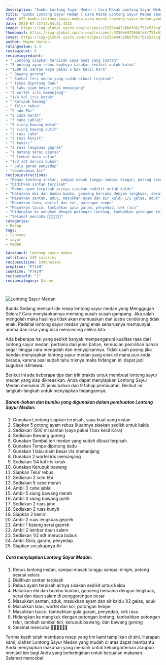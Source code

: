 ```yaml
---
description: "Bumbu Lontong Sayur Medan | Cara Masak Lontong Sayur Medan Yang Enak dan Simpel"
title: "Bumbu Lontong Sayur Medan | Cara Masak Lontong Sayur Medan Yang Enak dan Simpel"
slug: 875-bumbu-lontong-sayur-medan-cara-masak-lontong-sayur-medan-yang-enak-dan-simpel
date: 2020-07-31T14:54:51.443Z
image: https://img-global.cpcdn.com/recipes/c5250e44726b6fd6/751x532cq70/lontong-sayur-medan-foto-resep-utama.jpg
thumbnail: https://img-global.cpcdn.com/recipes/c5250e44726b6fd6/751x532cq70/lontong-sayur-medan-foto-resep-utama.jpg
cover: https://img-global.cpcdn.com/recipes/c5250e44726b6fd6/751x532cq70/lontong-sayur-medan-foto-resep-utama.jpg
author: Mayme Horton
ratingvalue: 4.4
reviewcount: 6
recipeingredient:
- " Lontong siapkan terpisah saya buat yang instan"
- "5 potong ayam rebus kuahnya sisakan sedikit untuk kaldu"
- "1500 ml santan saya pakai 1 box kecil Kara"
- " Bawang goreng"
- " Sambal teri medan yang sudah dibuat terpisah"
- " Tempe dipotong dadu"
- "1 labu siam besar iris memanjang"
- "2 wortel iris memanjang"
- "1/4 kol iris kotak"
- " Kerupuk bawang"
- " Telur rebus"
- "2 sdm Ebi"
- "5 cabe merah"
- "3 cabe jablai"
- "5 siung bawang merah"
- "3 siung bawang putih"
- "2 ruas jahe"
- "2 ruas kunyit"
- "2 kemiri"
- "2 ruas lengkuas geprek"
- "1 batang serai geprek"
- "2 lembar daun salam"
- "1/2 sdt meruca bubuk"
- " Gula garam penyedap"
- "secukupnya Air"
recipeinstructions:
- "Renus lontong instan, sampai masak tunggu sampai dingin, potong sesuai selera"
- "Didihkan santan terpisah"
- "Rebus ayam terpisah airnya sisakan sedikit untuk kaldu"
- "Haluskan ebi dan bumbu bumbu, gonseng bersama dengan lengkuas, serai dan daun salam di penggorengan besar"
- "Masukkan santan, aduk, masukkan ayam dan air kaldu 1/2 gelas, aduk"
- "Masukkan labu, wortel dan kol, potongan tempe"
- "Masukkan tauco, tambahkan gula garam, penyedap, cek rasa"
- "Hidangkan ke mangkuk dengan potongan lontong, tambahkan potongan telur, tambah sambal teri, kerupuk bawang, dan bawang goreng"
- "Selamat mencoba 👏🏻👏🏻👏🏻"
categories:
- Resep
tags:
- lontong
- sayur
- medan

katakunci: lontong sayur medan 
nutrition: 149 calories
recipecuisine: Indonesian
preptime: "PT33M"
cooktime: "PT41M"
recipeyield: "1"
recipecategory: Dinner

---
```



![Lontong Sayur Medan](https://img-global.cpcdn.com/recipes/c5250e44726b6fd6/751x532cq70/lontong-sayur-medan-foto-resep-utama.jpg)

Bunda Sedang mencari ide resep lontong sayur medan yang Menggugah Selera? Cara menyiapkannya memang susah-susah gampang. Jika salah mengolah maka hasilnya tidak akan memuaskan dan justru cenderung tidak enak. Padahal lontong sayur medan yang enak seharusnya mempunyai aroma dan rasa yang bisa memancing selera kita.



Ada beberapa hal yang sedikit banyak mempengaruhi kualitas rasa dari lontong sayur medan, pertama dari jenis bahan, kemudian pemilihan bahan segar hingga cara mengolah dan menyajikannya. Tidak usah pusing jika hendak menyiapkan lontong sayur medan yang enak di mana pun anda berada, karena asal sudah tahu triknya maka hidangan ini dapat jadi suguhan istimewa.


Berikut ini ada beberapa tips dan trik praktis untuk membuat lontong sayur medan yang siap dikreasikan. Anda dapat menyiapkan Lontong Sayur Medan memakai 25 jenis bahan dan 9 tahap pembuatan. Berikut ini langkah-langkah untuk menyiapkan hidangannya.

<!--inarticleads1-->

##### Bahan-bahan dan bumbu yang digunakan dalam pembuatan Lontong Sayur Medan:

1. Gunakan  Lontong siapkan terpisah, saya buat yang instan
1. Siapkan 5 potong ayam rebus (kuahnya sisakan sedikit untuk kaldu
1. Sediakan 1500 ml santan (saya pakai 1 box kecil Kara)
1. Sediakan  Bawang goreng
1. Gunakan  Sambal teri medan yang sudah dibuat terpisah
1. Gunakan  Tempe dipotong dadu
1. Gunakan 1 labu siam besar iris memanjang
1. Gunakan 2 wortel iris memanjang
1. Sediakan 1/4 kol iris kotak
1. Gunakan  Kerupuk bawang
1. Siapkan  Telur rebus
1. Sediakan 2 sdm Ebi
1. Sediakan 5 cabe merah
1. Ambil 3 cabe jablai
1. Ambil 5 siung bawang merah
1. Ambil 3 siung bawang putih
1. Sediakan 2 ruas jahe
1. Sediakan 2 ruas kunyit
1. Siapkan 2 kemiri
1. Ambil 2 ruas lengkuas geprek
1. Ambil 1 batang serai geprek
1. Ambil 2 lembar daun salam
1. Sediakan 1/2 sdt meruca bubuk
1. Ambil  Gula, garam, penyedap
1. Siapkan secukupnya Air




<!--inarticleads2-->

##### Cara menyiapkan Lontong Sayur Medan:

1. Renus lontong instan, sampai masak tunggu sampai dingin, potong sesuai selera
1. Didihkan santan terpisah
1. Rebus ayam terpisah airnya sisakan sedikit untuk kaldu
1. Haluskan ebi dan bumbu bumbu, gonseng bersama dengan lengkuas, serai dan daun salam di penggorengan besar
1. Masukkan santan, aduk, masukkan ayam dan air kaldu 1/2 gelas, aduk
1. Masukkan labu, wortel dan kol, potongan tempe
1. Masukkan tauco, tambahkan gula garam, penyedap, cek rasa
1. Hidangkan ke mangkuk dengan potongan lontong, tambahkan potongan telur, tambah sambal teri, kerupuk bawang, dan bawang goreng
1. Selamat mencoba 👏🏻👏🏻👏🏻




Terima kasih telah membaca resep yang tim kami tampilkan di sini. Harapan kami, olahan Lontong Sayur Medan yang mudah di atas dapat membantu Anda menyiapkan makanan yang menarik untuk keluarga/teman ataupun menjadi ide bagi Anda yang berkeinginan untuk berjualan makanan. Selamat mencoba!
